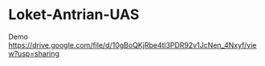 # Loket-Antrian-UAS

Demo https://drive.google.com/file/d/10gBoQKjRbe4tl3PDR92v1JcNen_4Nxyf/view?usp=sharing
